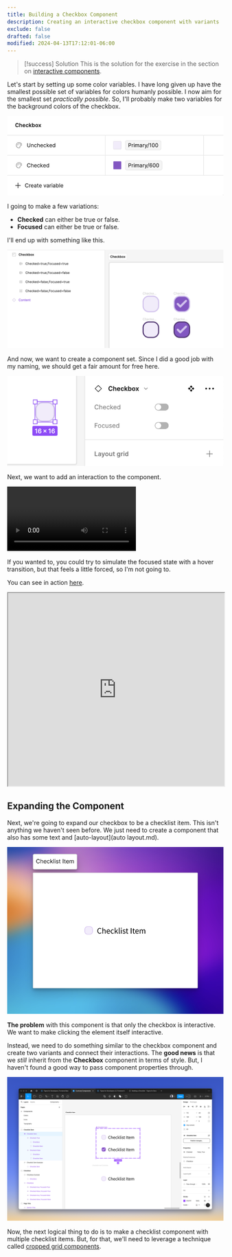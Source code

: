 ```yaml
---
title: Building a Checkbox Component
description: Creating an interactive checkbox component with variants
exclude: false
drafted: false
modified: 2024-04-13T17:12:01-06:00
---
```


> [!success] Solution
> This is the solution for the exercise in the section on [interactive components](interactive-components.md).

Let's start by setting up some color variables. I have long given up have the smallest possible set of variables for colors humanly possible. I now aim for the smallest set _practically possible_. So, I'll probably make two variables for the background colors of the checkbox.

![New variables for the checkbox background](assets/figma-checkbox-background-variables.png)

I going to make a few variations:

- **Checked** can either be true or false.
- **Focused** can either be true or false.

I'll end up with something like this.

![Checkbox states](assets/figma-checkboxes-raw.png)

And now, we want to create a component set. Since I did a good job with my naming, we should get a fair amount for free here.

![Checkbox component variants in Figma](assets/figma-checkbox-component-variants.png)

Next, we want to add an interaction to the component.

![Adding an interaction to the checkbox component](assets/figma-add-interaction.mp4)

If you wanted to, you could try to simulate the focused state with a hover transition, but that feels a little forced, so I'm not going to.

You can see in action [here](https://www.figma.com/proto/k2WU0bJ53LG4Kl6hoBCITR/Curricula-Components?page-id=0%3A1&type=design&node-id=22-1009&viewport=-5532%2C-4146%2C5.6&t=AyXsLsPZMzFZrDNN-1&scaling=min-zoom&mode=design).

<iframe width="100%" height="450" title="Figma Checkbox Component" src="https://www.figma.com/embed?embed_host=share&url=https%3A%2F%2Fwww.figma.com%2Fproto%2Fk2WU0bJ53LG4Kl6hoBCITR%2FCurricula-Components%3Fpage-id%3D0%253A1%26type%3Ddesign%26node-id%3D22-1009%26viewport%3D-5532%252C-4146%252C5.6%26t%3DAyXsLsPZMzFZrDNN-1%26scaling%3Dmin-zoom%26mode%3Ddesign" allowfullscreen></iframe>

## Expanding the Component

Next, we're going to expand our checkbox to be a checklist item. This isn't anything we haven't seen before. We just need to create a component that also has some text and [auto-layout](auto layout.md).

![The checklist item component](assets/figma-checklist-item.png)

**The problem** with this component is that only the checkbox is interactive. We want to make clicking the element itself interactive.

Instead, we need to do something similar to the checkbox component and create two variants and connect their interactions. The **good news** is that we _still_ inherit from the **Checkbox** component in terms of style. But, I haven't found a good way to pass component properties through.

![Variants of the checklist item component](assets/figma-checklist-item-variants.png)

Now, the next logical thing to do is to make a checklist component with multiple checklist items. But, for that, we'll need to leverage a technique called [cropped grid components](cropped-grid-components.md).
